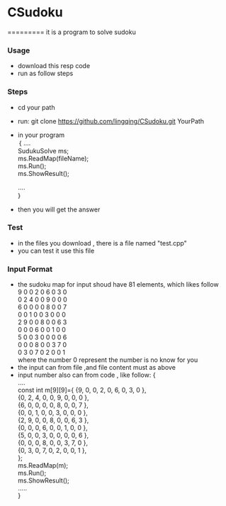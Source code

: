 # CSudoku
=========
it is a program to solve sudoku

### Usage ###
* download this resp code
* run as follow steps

### Steps ###
* cd your path 
* run: git clone https://github.com/lingqing/CSudoku.git YourPath
* in your program   
  ｛
    ....   
     SudukuSolve ms;   
     ms.ReadMap(fileName);   
     ms.Run();   
     ms.ShowResult();   

    ....   
   ｝
* then you will get the answer

### Test ###
* in the files you download , there is a file named "test.cpp"
* you can test it use this file

### Input Format ###
* the sudoku map for input shoud have 81 elements, which likes follow   
   9 0 0 2 0 6 0 3 0   
   0 2 4 0 0 9 0 0 0   
   6 0 0 0 0 8 0 0 7   
   0 0 1 0 0 3 0 0 0   
   2 9 0 0 8 0 0 6 3   
   0 0 0 6 0 0 1 0 0   
   5 0 0 3 0 0 0 0 6   
   0 0 0 8 0 0 3 7 0   
   0 3 0 7 0 2 0 0 1   
   where the number 0 represent the number is no know for you
* the input can from file ,and file content must as above
* input number also can from code , like follow:
    {   
    ....   
    const int m[9][9]={ {9, 0, 0, 2, 0, 6, 0, 3, 0 },   
                    {0, 2, 4, 0, 0, 9, 0, 0, 0 },   
                    {6, 0, 0, 0, 0, 8, 0, 0, 7 },   
                    {0, 0, 1, 0, 0, 3, 0, 0, 0 },   
                    {2, 9, 0, 0, 8, 0, 0, 6, 3 },   
                    {0, 0, 0, 6, 0, 0, 1, 0, 0 },   
                    {5, 0, 0, 3, 0, 0, 0, 0, 6 },   
                    {0, 0, 0, 8, 0, 0, 3, 7, 0 },   
                    {0, 3, 0, 7, 0, 2, 0, 0, 1 },   
                };   
    ms.ReadMap(m);   
    ms.Run();   
    ms.ShowResult();   
    .....   
    }   
